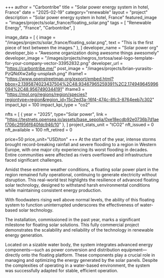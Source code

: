 +++
author = "Carbontribe"
title = "Solar power energy system in hotel, France"
date = "2025-02-19"
category="renewable"
layout = "project"
description = "Solar power energy system in hotel, France"
featured_image = "images/projects/solar_france/floating_solar.png"
tags = [
    "Renewable Energy",
    "France",
    "Carbontribe",
]

image_data = [
  { image = "/images/projects/solar_france/floating_solar.png", text = "This is the first piece of text between the images." },
]
developer_name = "Solar power org"
developer_bio = "Awesome organization doing awesome things awesomely"
developer_image = "/images/projects/negros_tortosa/seal-logo-template-for-your-company-vector-33952832.png"
developer_url = "https://carbontribe.me/"
post_image = "/images/projects/brian-yurasits-PzQNdXw2a6g-unsplash.png"
iframe1 = "https://www.openstreetmap.org/export/embed.html?bbox=2.1395874023437504%2C48.93467965259391%2C2.174949645996094%2C48.9567490344191"
iframe3 = "https://mol.org/regions/region/species?regiontype=region&region_id=15c2ed3a-16f4-474c-8fc3-8764eeb7c302"
impact_kpi = 100
impact_kpi_type = "co2"

nfts = [
  { year = "2025", type="Solar power", link = "https://testnets.opensea.io/assets/base_sepolia/0xe18ecdb92e0736b7d1aef706c2f956f640fdc946/10" },
]
project_stats_unit = "tCO2"
nft_issued = 0
nft_available = 100
nft_retired = 0

price=50
price_unit="USD/ton"
+++
At the start of the year, intense storms brought record-breaking rainfall and severe flooding to a region in Western Europe, with one major city experiencing its worst flooding in decades. Entire communities were affected as rivers overflowed and infrastructure faced significant challenges.

Amidst these extreme weather conditions, a floating solar power plant in the region remained fully operational, continuing to generate electricity without disruption. This real-world test highlights the resilience of advanced floating solar technology, designed to withstand harsh environmental conditions while maintaining consistent energy production.

With floodwaters rising well above normal levels, the ability of this floating system to function uninterrupted underscores the effectiveness of water-based solar technology.

The installation, commissioned in the past year, marks a significant milestone for floating solar solutions. This fully commercial project demonstrates the scalability and reliability of the technology in renewable energy generation.

Located on a sizable water body, the system integrates advanced energy components—such as power conversion and distribution equipment—directly onto the floating platform. These components play a crucial role in managing and optimizing the energy generated by the solar panels. Despite the complexities of operating in a water-based environment, the system was successfully adapted for stable, efficient operation.
